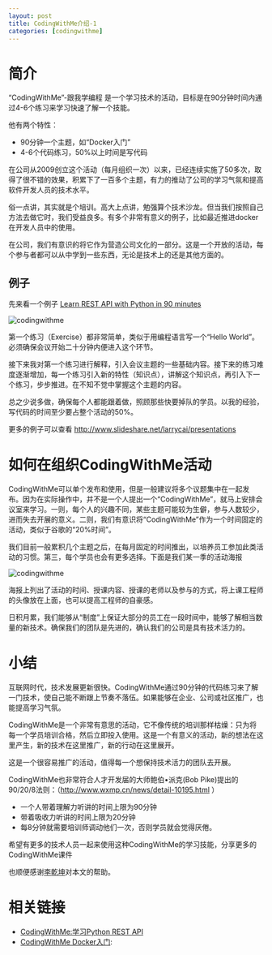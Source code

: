 ```yaml
---
layout: post
title: CodingWithMe介绍-1
categories: [codingwithme]
---
```


# 简介 #

“CodingWithMe”-跟我学编程 是一个学习技术的活动，目标是在90分钟时间内通过4-6个练习来学习快速了解一个技能。

他有两个特性：

* 90分钟一个主题，如“Docker入门”
* 4-6个代码练习，50%以上时间是写代码 

在公司从2009创立这个活动（每月组织一次）以来，已经连续实施了50多次，取得了很不错的效果，积累下了一百多个主题，有力的推动了公司的学习气氛和提高软件开发人员的技术水平。

俗一点讲，其实就是个培训。高大上点讲，勉强算个技术沙龙。但当我们按照自己方法去做它时，我们受益良多。有多个非常有意义的例子，比如最近推进docker在开发人员中的使用。

在公司，我们有意识的将它作为营造公司文化的一部分。这是一个开放的活动，每个参与者都可以从中学到一些东西，无论是技术上的还是其他方面的。

## 例子 ##

先来看一个例子 [Learn REST API with Python in 90 minutes][learnREST]

![codingwithme](http://larrycaiyu.com/blog/images/codingwithme-1.png)

第一个练习（Exercise）都非常简单，类似于用编程语言写一个“Hello World”。必须确保会议开始二十分钟内便进入这个环节。

接下来我对第一个练习进行解释，引入会议主题的一些基础内容。接下来的练习难度逐渐增加，每一个练习引入新的特性（知识点），讲解这个知识点，再引入下一个练习，步步推进。在不知不觉中掌握这个主题的内容。

总之少说多做，确保每个人都能跟着做，照顾那些快要掉队的学员。以我的经验，写代码的时间至少要占整个活动的50%。

更多的例子可以查看 http://www.slideshare.net/larrycai/presentations

# 如何在组织CodingWithMe活动 #

CodingWithMe可以单个发布和使用，但是一般建议将多个议题集中在一起发布。因为在实际操作中，并不是一个人提出一个“CodingWithMe”，就马上安排会议室来学习。一则，每个人的兴趣不同，某些主题可能较为生僻，参与人数较少，进而失去开展的意义。二则，我们有意识将“CodingWithMe”作为一个时间固定的活动，类似于谷歌的“20%时间”。

我们目前一般累积几个主题之后，在每月固定的时间推出，以培养员工参加此类活动的习惯。第三，每个学员也会有更多选择。下面是我们某一季的活动海报

![codingwithme](http://larrycaiyu.com/blog/images/codingwithme-3.png)

海报上列出了活动的时间、授课内容、授课的老师以及参与的方式，将上课工程师的头像放在上面，也可以提高工程师的自豪感。

日积月累，我们能够从“制度”上保证大部分的员工在一段时间中，能够了解相当数量的新技术。确保我们的团队是先进的，确认我们的公司是具有技术活力的。

# 小结 #

互联网时代，技术发展更新很快。CodingWithMe通过90分钟的代码练习来了解一门技术，使自己能不断跟上节奏不落伍。如果能够在企业、公司或社区推广，也能提高学习气氛。

CodingWithMe是一个非常有意思的活动，它不像传统的培训那样枯燥：只为将每一个学员培训合格，然后立即投入使用。这是一个有意义的活动，新的想法在这里产生，新的技术在这里推广，新的行动在这里展开。

这是一个很容易推广的活动，值得每一个想保持技术活力的团队去开展。

CodingWithMe也非常符合人才开发届的大师鲍伯•派克(Bob Pike)提出的90/20/8法则：（http://www.wxmp.cn/news/detail-10195.html ）

* 一个人带着理解力听讲的时间上限为90分钟
* 带着吸收力听讲的时间上限为20分钟
* 每8分钟就需要培训师调动他们一次，否则学员就会觉得厌倦。

希望有更多的技术人员一起来使用这种CodingWithMe的学习技能，分享更多的CodingWithMe课件

也顺便感谢[李乾坤](http://qiankunli.github.io/)对本文的帮助。

# 相关链接 #

* [CodingWithMe:学习Python REST API][learnREST]
* [CodingWithMe Docker入门](http://www.slideshare.net/larrycai/learn-docker-in-90-minutes): 

[learnREST]: http://www.slideshare.net/larrycai/learn-rest-apiwithpython


